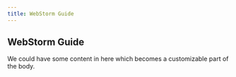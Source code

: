 ```yaml
---
title: WebStorm Guide
---
```


## WebStorm Guide

We could have some content in here which becomes a customizable part of the body.
